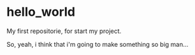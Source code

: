 # hello_world
My first repositorie, for start my project. 

So, yeah, i think that i'm going to make something so big man...
